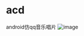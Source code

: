 # acd
android仿qq音乐唱片
![image](https://github.com/ButBueatiful/dotvim/raw/master/screenshots/vim-screenshot.jpg)
